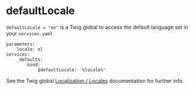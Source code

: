 # defaultLocale

`defaultLocale = "en"` is a Twig global to access the default language set in your `services.yaml`

```twig
parameters:
    locale: nl
services:
    _defaults:
        bind:
            $defaultLocale: '%locale%'
```

See the Twig global [Localization / Locales](/5.0/localization/locales) documentation for further info.